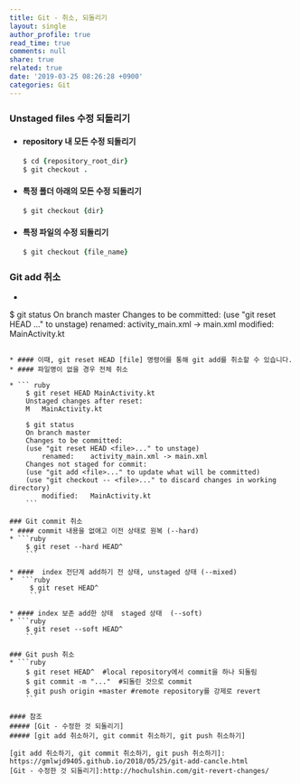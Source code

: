 ```yaml
---
title: Git - 취소, 되돌리기
layout: single
author_profile: true
read_time: true
comments: null
share: true
related: true
date: '2019-03-25 08:26:28 +0900'
categories: Git
---
```


### Unstaged files  수정 되돌리기
* #### repository 내 모든 수정 되돌리기
	``` ruby
	$ cd {repository_root_dir}
	$ git checkout . 
	```
	
* #### 특정 폴더 아래의 모든 수정 되돌리기
	``` ruby
	$ git checkout {dir}
	```

* #### 특정 파일의 수정 되돌리기
	``` ruby
	$ git checkout {file_name}
	```
	
### Git add 취소
* ``` ruby
$ git status
On branch master
Changes to be committed:
(use "git reset HEAD <file>..." to unstage)
	renamed:    activity_main.xml -> main.xml
	modified:   MainActivity.kt
```

* #### 이때, git reset HEAD [file] 명령어를 통해 git add를 취소할 수 있습니다.
* #### 파일명이 없을 경우 전체 취소

* ``` ruby
	$ git reset HEAD MainActivity.kt
	Unstaged changes after reset:
	M	MainActivity.kt

	$ git status
	On branch master
	Changes to be committed:
	(use "git reset HEAD <file>..." to unstage)
		renamed:    activity_main.xml -> main.xml
	Changes not staged for commit:
	(use "git add <file>..." to update what will be committed)
	(use "git checkout -- <file>..." to discard changes in working directory)
		modified:   MainActivity.kt
	```

### Git commit 취소
* #### commit 내용을 없애고 이전 상태로 원복 (--hard)
* ```ruby
	$ git reset --hard HEAD^
	```

* ####  index 전단계 add하기 전 상태, unstaged 상태 (--mixed)
*  ```ruby
	 $ git reset HEAD^
	 ```
		 
* #### index 보존 add한 상태  staged 상태  (--soft)
* ```ruby
	$ git reset --soft HEAD^
	```

### Git push 취소 
* ```ruby
	$ git reset HEAD^  #local repository에서 commit을 하나 되돌림
	$ git commit -m "..."  #되돌린 것으로 commit
	$ git push origin +master #remote repository를 강제로 revert
	```

#### 참조
##### [Git - 수정한 것 되돌리기]
##### [git add 취소하기, git commit 취소하기, git push 취소하기] 

[git add 취소하기, git commit 취소하기, git push 취소하기]: https://gmlwjd9405.github.io/2018/05/25/git-add-cancle.html
[Git - 수정한 것 되돌리기]:http://hochulshin.com/git-revert-changes/